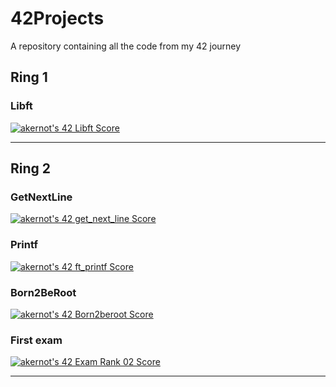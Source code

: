 # 42Projects

A repository containing all the code from my 42 journey

## Ring 1

### Libft

[![akernot's 42 Libft Score](https://badge42.vercel.app/api/v2/clgelscz0002008l5074es05l/project/3015579)](https://github.com/JaeSeoKim/badge42)

---

## Ring 2

### GetNextLine

[![akernot's 42 get_next_line Score](https://badge42.vercel.app/api/v2/clgelscz0002008l5074es05l/project/3053699)](https://github.com/JaeSeoKim/badge42)

### Printf

[![akernot's 42 ft_printf Score](https://badge42.vercel.app/api/v2/clgelscz0002008l5074es05l/project/3073606)](https://github.com/JaeSeoKim/badge42)

### Born2BeRoot

[![akernot's 42 Born2beroot Score](https://badge42.vercel.app/api/v2/clgelscz0002008l5074es05l/project/3118204)](https://github.com/JaeSeoKim/badge42)

### First exam

[![akernot's 42 Exam Rank 02 Score](https://badge42.vercel.app/api/v2/clgelscz0002008l5074es05l/project/3053534)](https://github.com/JaeSeoKim/badge42)

---

